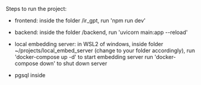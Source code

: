 Steps to run the project:

- frontend: 
    inside the folder /ir_gpt, run 'npm run dev'

- backend:
    inside the folder /backend, run 'uvicorn main:app --reload'

- local embedding server:
    in WSL2 of windows, inside folder ~/projects/local_embed_server (change to your folder accordingly), run 'docker-compose up -d' to start embedding server
    run 'docker-compose down' to shut down server

- pgsql
    inside 
